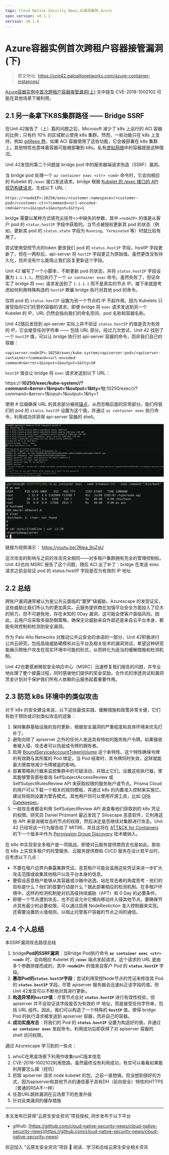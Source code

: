 ```yaml
---
tags: Cloud Native Security News,云漏洞案例,Azure
spec version: v0.1.1
version: v0.1.0
---
```


# Azure容器实例首次跨租户容器接管漏洞(下)

> 原文地址: https://unit42.paloaltonetworks.com/azure-container-instances/

[Azure容器实例中首次跨租户容器接管漏洞(上)](./2023-12-12_Azure容器实例中首次跨租户容器接管漏洞(上).md) 文中提及 CVE-2018-1002102 可能在其他场景下被利用，

## 2.1 另一条拿下K8S集群路径 —— Bridge SSRF

在Unit 42报告了（上）篇的问题之后，Microsoft 减少了 k8s 上运行的 ACI 容器的比例；只有约 10% 的区域默认使用 k8s 集群。然而，一些功能只在 k8s 上支持，例如 [gitRepo 卷](https://docs.microsoft.com/en-us/azure/container-instances/container-instances-volume-gitrepo)。如果 ACI 容器使用了这些功能，它会被部署在 k8s 集群上。其他特性也意味着容器可能被部署到 k8s。私有[虚拟网络](https://docs.microsoft.com/en-us/azure/container-instances/container-instances-vnet)中的容器就是这种情况。

Unit 42发现的第二个问题是 bridge pod 中的服务器端请求伪造（SSRF）漏洞。

当 bridge pod 处理一个 `az container exec <ctr> <cmd>` 命令时，它会向相应的 Kubelet 的 `/exec` 接口发送请求。bridge 根据 [Kubelet 的 /exec 接口的 API 规范构建请求](https://github.com/kubernetes/kubernetes/blob/8088b3e67d3f917a94b4ac530579c22cd7688fe6/pkg/kubelet/server/server.go#L421)，生成以下 URL：

```
https://<nodeIP>:10250/exec/<customer-namespace>/<customer-pod>/<customer-ctr>?command=<url-encoded-cmd>&error=1&input=1&output=1&tty=1
```

bridge 需要以某种方式填充尖括号<>中缺失的参数，其中 `<nodeIP>` 的值是从客户 pod 的 `status.hostIP` 字段中获取的。当节点被授权更新其 pod 的状态（例如，更新其 pod 的 `status.state` 字段为 `Running`、`Terminated` 等）时就比较有用了。

尝试使用受控节点的token 更改我们 pod 的 `status.hostIP` 字段，hostIP 字段更新了，但在一两秒后，api-server 将 `hostIP` 字段更正为原始值。虽然更改没有持久化，但并没有什么能阻止我们反复更新这个字段。

Unit 42 编写了一个小脚本，不断更新 pod 的状态，并将 `status.hostIP` 字段设置为 `1.1.1.1`，然后执行了一个 `az container exec` 命令。虽然失败了，但证命实了 bridge 将 `exec` 请求发送到了 `1.1.1.1` 而不是真实的节点 IP。接下来就是考虑如何利用特殊构造的 `hostIP` 欺骗 bridge 执行对其他 pod 的命令。

仅将 pod 的 `status.hostIP` 设置为另一个节点的 IP 不起作用，因为 Kubelets 只接受指向它们托管的容器的请求。即便 bridge 将 `exec` 请求发送到另一个 Kubelet 的 IP，URL 仍然会指向我们的命名空间、pod 名称和容器名称。

Unit 42随后发现到 api-server 实际上并不验证 `status.hostIP` 的值是否为有效的 IP，它会接受任何字符串 —— 包括 URL 部分。经过几次尝试，Unit 42 找到了一个 `hostIP` 值，可以让 bridge 执行对 api-server 容器的命令，而非我们自己的容器：

```
<apiserver-nodeIP>:10250/exec/kube-system/<apiserver-pod>/<apiserver-container>?command=<url-encoded-command>&error=1&input=1&output=1&tty=1#
```

`hostIP` 值会让 bridge 将 `exec` 请求发送到以下 URL：

https://**<apiserver-nodeIP>:10250/exec/kube-system/<apiserver-pod-name>/<apiserver-ctr>?command=<url-encoded-command>&error=1&input=1&output=1&tty=1**<u>#</u>:10250/exec/<customer-namespace>/<customer-pod-name>/<customer-ctr-name>?command=<command>&error=1&input=1&output=1&tty=1

使用 # 后缀确保 URL 的其余部分被视[锚点](https://en.wikipedia.org/wiki/URI_fragment)，从而忽略后面的异常部分。我们将我们的 pod 的 `status.hostIP` 设置为这个值，并通过 `az container exec` 执行命令，利用成功并获得 api-server 容器的 shell。

![patch_hostIP](./image/2023-12-14_Azure容器实例中首次跨租户容器接管漏洞(下)/Figure16.png)

![get_apiserver_shell](./image/2023-12-14_Azure容器实例中首次跨租户容器接管漏洞(下)/Figure17.png)

链接为视频演示：
https://youtu.be/7Alea_9oZgU

这次攻击的影响与之前的攻击完全相同——对多租户集群拥有完全的管理控制权。Unit 42也向 MSRC 报告了这个问题，随后 ACI 出了补丁：bridge 在发送 exec 请求之前会验证 pod 的 status.hostIP 字段是否为有效的 IP 地址

## 2.2 总结
跨账户漏洞通常被认为是公共云面临的“噩梦”级威胁。Azurescape 的发现证实，这些威胁比我们所认为的更加真实。云服务提供商在加强平台安全方面投入了巨大的努力，但不可避免地，存在未知的 0Day 漏洞，这可能会使客户面临风险。因此，云用户应采取多层防御策略，确保无论威胁来自外部还是来自云平台本身，都能有效控制和检测到安全漏洞。

作为 Palo Alto Networks 对推动公共云安全的承诺的一部分，Unit 42积极进行公共云研究，包括高级威胁建模和对云平台及相关技术的漏洞测试，希望这种研究能展示跨账户攻击在现实环境中可能的形式，从而转化为适当的缓解措施和检测机制。

Unit 42也要感谢微软安全响应中心（MSRC）迅速修复我们报告的问题，并专业地处理了整个披露过程，同时感谢他们提供的奖金奖励。合作式的渗透测试和漏洞赏金计划对于保护我们所有人依赖的云服务起着重要作用。

## 2.3 防范 k8s 环境中的类似攻击
对于 k8s 的安全建设来说，以下这些最佳实践、缓解措施和政策非常关键，它们有助于预防或识别类似攻击的迹象：

1. 保持集群基础设施的及时更新，根据安全漏洞的严重程度和具体环境来优先打补丁。
2. 避免向除了 apiserver 之外的任何人发送具有特权的服务账户令牌。如果接收者被入侵，攻击者可以伪装成令牌的拥有者。
3. 启用 [BoundServiceAccountTokenVolume](https://kubernetes.io/docs/reference/access-authn-authz/service-accounts-admin/#bound-service-account-token-volume) 这个新特性。这个特性确保令牌的有效期与其所属的 Pod 绑定，当 Pod 结束时，其令牌同时失效，这样就能最大限度地减少令牌被盗的影响。
4. 部署策略执行器来监控集群中的可疑活动，并阻止它们。设置这些执行器，使其能够警告那些查询 SelfSubjectAccessReview 或 SelfSubjectRulesReview API 来获取权限的服务账户或节点。Prisma Cloud 的用户可以下载一个相关的规则模板，并通过 k8s 的内置准入控制来实施它。建议将规则设置为警告模式。其他用户则可以使用开源工具，比如 [OPA Gatekeeper](https://github.com/open-policy-agent/gatekeeper)。
5. 一般攻击者都会利用 SelfSubjectReview API 来查看他们获取到的 k8s 凭证的权限。研究员 Daniel Prizmant 最近发现了 Siloscape 恶意软件，它利用这些 API 来查询被攻击的节点的权限，然后决定是否继续对集群进行攻击。Unit 42 已经将这一行为报告给了 MITRE，并且这将在 [ATT&CK for Containers](https://attack.mitre.org/matrices/enterprise/containers/) 的下一个版本中作为 [Permission Group Discovery](https://attack.mitre.org/techniques/T1069) 技术被纳入。

在 k8s 中实现安全多租户是一项挑战，即使对云服务提供商而言也是如此。那些在 k8s 上实现多租户的托管服务、云服务提供商和 CI/CD 服务在设计其平台时，应考虑以下几点：

- 不要在租户边界内暴露集群凭证。恶意租户可能会滥用这些凭证来进一步扩大攻击范围或收集其他租户以及平台本身的信息。
- 要假设恶意租户能够从其容器或沙箱中逃逸。站在攻击者的角度思考 - 他们的目标是什么？他们的首要行动是什么？据此部署相应的检测机制。在多租户环境中，这样的检测机制是对抗高级持续威胁（APT）和 0 Day 的必要条件。
- 即便一个节点遭到攻击，也不应该允许它横向移动并入侵其他节点。要确保节点具有最少的必要权限，可以通过启用 NodeRestiction 准入控制器来实现。还需要设置防火墙规则，以阻止托管客户容器的节点之间的通信。

## 2.4 个人总结
本SSRF漏洞攻击路径总结
1. bridge**Pod的SSRF漏洞**：当Bridge Pod执行命令 **`az container exec <ctr> <cmd>`** 时，会向相应 Kubelet 的 **`/exec`** 端点发起请求。这个请求的 URL 是由多个参数拼接而成的，其中 **`<nodeIP>`** 的值来自客户 Pod 的 **`status.hostIP`** 字段。
2. **篡改Pod的`status.hostIP`字段**：尝试利用受控Node节点的凭证来修改其 Pod 的 **`status.hostIP`** 字段。尽管 apiserver 服务器会迅速纠正该字段的值，但Unit 42发现可以不断地对其进行更新。
3. **构造异常的`hostIP`值**：尽管节点会对 **`status.hostIP`** 进行有效性校验，但 apiserver 并不会验证该字段是否为有效的 IP 地址，而是接受任何字符串，包括 URL 组件。因此，我们可以构造了一个特殊的 **`hostIP`** 值，使得 bridge Pod 的执行请求被发送到 apiserver 容器，而非自己的容器。
4. **成功实施攻击**：将我们的 Pod 的 **`status.hostIP`** 设置为构造好的值，并通过 **`az container exec`** 发起命令。利用成功后即获得了对 apiserver 容器的 shell 访问权限。

通过 Azurescape 学习到的一些点：
1. whoC在黑盒场景下利用作收集runC版本信息
2. CVE-2018-1002102利用思路，虽然最终没有利用成功，有空可以看看如果能利用要怎么搞（挖坑）
3. 抓取 apiserver 请求 node kubelet 的包，之前一直想搞，但没想到很好的方式，因为apiserver和其他节点的通信基于具有DH（前向安全）特性的HTTPS（普通的RSA不一样）
4. 任意URL跳转漏洞在云场景下的危害升级
5. 针对此类漏洞的缓存措施


----

本文发布已获得"云原生安全资讯"项目授权, 同步发布于以下平台

* github: [https://github.com/cloud-native-security-news/cloud-native-security-news](https://github.com/cloud-native-security-news/cloud-native-security-news)

欢迎加入 "云原生安全资讯"项目 👏 阅读、学习和总结云原生安全相关资讯